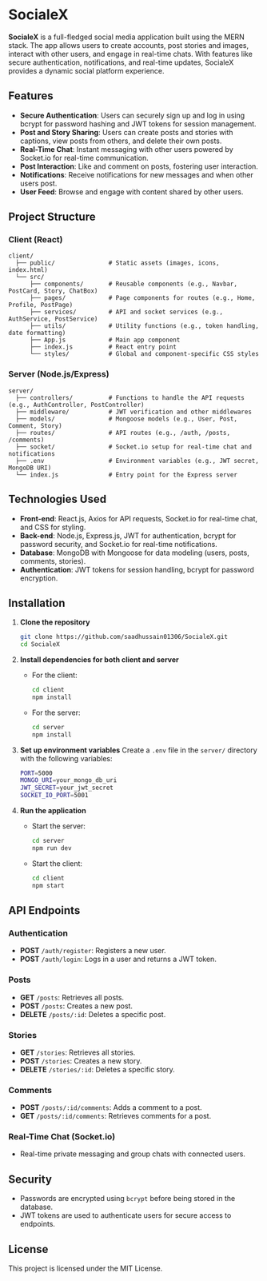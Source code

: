 # SocialeX

**SocialeX** is a full-fledged social media application built using the MERN stack. The app allows users to create accounts, post stories and images, interact with other users, and engage in real-time chats. With features like secure authentication, notifications, and real-time updates, SocialeX provides a dynamic social platform experience.

## Features

- **Secure Authentication**: Users can securely sign up and log in using bcrypt for password hashing and JWT tokens for session management.
- **Post and Story Sharing**: Users can create posts and stories with captions, view posts from others, and delete their own posts.
- **Real-Time Chat**: Instant messaging with other users powered by Socket.io for real-time communication.
- **Post Interaction**: Like and comment on posts, fostering user interaction.
- **Notifications**: Receive notifications for new messages and when other users post.
- **User Feed**: Browse and engage with content shared by other users.

## Project Structure

### Client (React)
```
client/
  ├── public/               # Static assets (images, icons, index.html)
  └── src/
      ├── components/       # Reusable components (e.g., Navbar, PostCard, Story, ChatBox)
      ├── pages/            # Page components for routes (e.g., Home, Profile, PostPage)
      ├── services/         # API and socket services (e.g., AuthService, PostService)
      ├── utils/            # Utility functions (e.g., token handling, date formatting)
      ├── App.js            # Main app component
      ├── index.js          # React entry point
      └── styles/           # Global and component-specific CSS styles
```

### Server (Node.js/Express)
```
server/
  ├── controllers/          # Functions to handle the API requests (e.g., AuthController, PostController)
  ├── middleware/           # JWT verification and other middlewares
  ├── models/               # Mongoose models (e.g., User, Post, Comment, Story)
  ├── routes/               # API routes (e.g., /auth, /posts, /comments)
  ├── socket/               # Socket.io setup for real-time chat and notifications
  ├── .env                  # Environment variables (e.g., JWT secret, MongoDB URI)
  └── index.js              # Entry point for the Express server
```

## Technologies Used

- **Front-end**: React.js, Axios for API requests, Socket.io for real-time chat, and CSS for styling.
- **Back-end**: Node.js, Express.js, JWT for authentication, bcrypt for password security, and Socket.io for real-time notifications.
- **Database**: MongoDB with Mongoose for data modeling (users, posts, comments, stories).
- **Authentication**: JWT tokens for session handling, bcrypt for password encryption.

## Installation

1. **Clone the repository**
   ```bash
   git clone https://github.com/saadhussain01306/SocialeX.git
   cd SocialeX
   ```

2. **Install dependencies for both client and server**
   - For the client:
     ```bash
     cd client
     npm install
     ```
   - For the server:
     ```bash
     cd server
     npm install
     ```

3. **Set up environment variables**
   Create a `.env` file in the `server/` directory with the following variables:
   ```bash
   PORT=5000
   MONGO_URI=your_mongo_db_uri
   JWT_SECRET=your_jwt_secret
   SOCKET_IO_PORT=5001
   ```

4. **Run the application**
   - Start the server:
     ```bash
     cd server
     npm run dev
     ```
   - Start the client:
     ```bash
     cd client
     npm start
     ```

## API Endpoints

### Authentication
- **POST** `/auth/register`: Registers a new user.
- **POST** `/auth/login`: Logs in a user and returns a JWT token.

### Posts
- **GET** `/posts`: Retrieves all posts.
- **POST** `/posts`: Creates a new post.
- **DELETE** `/posts/:id`: Deletes a specific post.

### Stories
- **GET** `/stories`: Retrieves all stories.
- **POST** `/stories`: Creates a new story.
- **DELETE** `/stories/:id`: Deletes a specific story.

### Comments
- **POST** `/posts/:id/comments`: Adds a comment to a post.
- **GET** `/posts/:id/comments`: Retrieves comments for a post.

### Real-Time Chat (Socket.io)
- Real-time private messaging and group chats with connected users.

## Security

- Passwords are encrypted using `bcrypt` before being stored in the database.
- JWT tokens are used to authenticate users for secure access to endpoints.


## License

This project is licensed under the MIT License.
